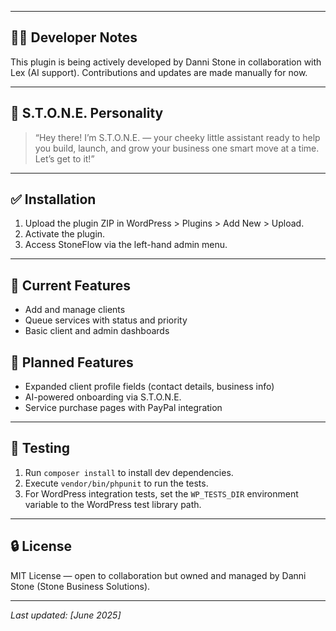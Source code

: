 
---

## 👩‍💻 Developer Notes

This plugin is being actively developed by Danni Stone in collaboration with Lex (AI support). Contributions and updates are made manually for now.

---

## 🧠 S.T.O.N.E. Personality

> “Hey there! I’m S.T.O.N.E. — your cheeky little assistant ready to help you build, launch, and grow your business one smart move at a time. Let’s get to it!”

---

## ✅ Installation

1. Upload the plugin ZIP in WordPress > Plugins > Add New > Upload.
2. Activate the plugin.
3. Access StoneFlow via the left-hand admin menu.

---

## 🔧 Current Features

- Add and manage clients
- Queue services with status and priority
- Basic client and admin dashboards

## 🚧 Planned Features

- Expanded client profile fields (contact details, business info)
- AI-powered onboarding via S.T.O.N.E.
- Service purchase pages with PayPal integration

---

## 🧪 Testing

1. Run `composer install` to install dev dependencies.
2. Execute `vendor/bin/phpunit` to run the tests.
3. For WordPress integration tests, set the `WP_TESTS_DIR` environment variable to the WordPress test library path.

---

## 🔒 License

MIT License — open to collaboration but owned and managed by Danni Stone (Stone Business Solutions).

---

*Last updated: [June 2025]*
